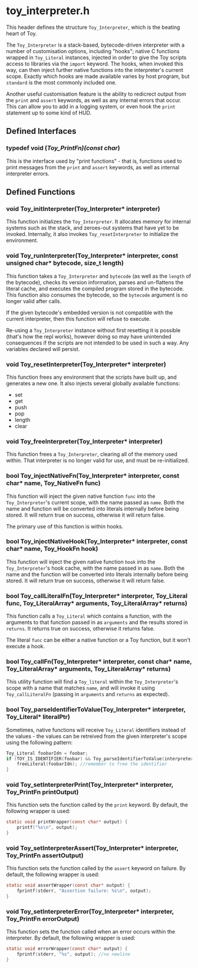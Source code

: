 # toy_interpreter.h

This header defines the structure `Toy_Interpreter`, which is the beating heart of Toy.

The `Toy_Interpreter` is a stack-based, bytecode-driven interpreter with a number of customisation options, including "hooks"; native C functions wrapped in `Toy_Literal` instances, injected in order to give the Toy scripts access to libraries via the `import` keyword. The hooks, when invoked this way, can then inject further native functions into the interpreter's current scope. Exactly which hooks are made available varies by host program, but `standard` is the most commonly included one.

Another useful customisation feature is the ability to redicrect output from the `print` and `assert` keywords, as well as any internal errors that occur. This can allow you to add in a logging system, or even hook the `print` statement up to some kind of HUD.

## Defined Interfaces

### typedef void (*Toy_PrintFn)(const char*)

This is the interface used by "print functions" - that is, functions used to print messages from the `print` and `assert` keywords, as well as internal interpreter errors.

## Defined Functions

### void Toy_initInterpreter(Toy_Interpreter* interpreter)

This function initializes the `Toy_Interpreter`. It allocates memory for internal systems such as the stack, and zeroes-out systems that have yet to be invoked. Internally, it also invokes `Toy_resetInterpreter` to initialize the environment.

### void Toy_runInterpreter(Toy_Interpreter* interpreter, const unsigned char* bytecode, size_t length)

This function takes a `Toy_Interpreter` and `bytecode` (as well as the `length` of the bytecode), checks its version information, parses and un-flattens the literal cache, and executes the compiled program stored in the bytecode. This function also consumes the bytecode, so the `bytecode` argument is no longer valid after calls.

If the given bytecode's embedded version is not compatible with the current interpreter, then this function will refuse to execute.

Re-using a `Toy_Interpreter` instance without first resetting it is possible (that's how the repl works), however doing so may have unintended consequences if the scripts are not intended to be used in such a way. Any variables declared will persist.

### void Toy_resetInterpreter(Toy_Interpreter* interpreter)

This function frees any environment that the scripts have built up, and generates a new one. It also injects several globally available functions:

* set
* get
* push
* pop
* length
* clear

### void Toy_freeInterpreter(Toy_Interpreter* interpreter)

This function frees a `Toy_Interpreter`, clearing all of the memory used within. That interpreter is no longer valid for use, and must be re-initialized.

### bool Toy_injectNativeFn(Toy_Interpreter* interpreter, const char* name, Toy_NativeFn func)

This function will inject the given native function `func` into the `Toy_Interpreter`'s current scope, with the name passed as `name`. Both the name and function will be converted into literals internally before being stored. It will return true on success, otherwise it will return false.

The primary use of this function is within hooks.

### bool Toy_injectNativeHook(Toy_Interpreter* interpreter, const char* name, Toy_HookFn hook)

This function will inject the given native function `hook` into the `Toy_Interpreter`'s hook cache, with the name passed in as `name`. Both the name and the function will be converted into literals internally before being stored. It will return true on success, otherwise it will return false.

### bool Toy_callLiteralFn(Toy_Interpreter* interpreter, Toy_Literal func, Toy_LiteralArray* arguments, Toy_LiteralArray* returns)

This function calls a `Toy_Literal` which contains a function, with the arguments to that function passed in as `arguments` and the results stored in `returns`. It returns true on success, otherwise it returns false.

The literal `func` can be either a native function or a Toy function, but it won't execute a hook.

### bool Toy_callFn(Toy_Interpreter* interpreter, const char* name, Toy_LiteralArray* arguments, Toy_LiteralArray* returns)

This utility function will find a `Toy_literal` within the `Toy_Interpreter`'s scope with a name that matches `name`, and will invoke it using `Toy_callLiteralFn` (passing in `arguments` and `returns` as expected).

### bool Toy_parseIdentifierToValue(Toy_Interpreter* interpreter, Toy_Literal* literalPtr)

Sometimes, native functions will receive `Toy_Literal` identifiers instead of the values - the values can be retreived from the given interpreter's scope using the following pattern:

```c
Toy_Literal foobarIdn = foobar;
if (TOY_IS_IDENTIFIER(foobar) && Toy_parseIdentifierToValue(interpreter, &foobar)) {
	freeLiteral(foobarIdn); //remember to free the identifier
}
```

### void Toy_setInterpreterPrint(Toy_Interpreter* interpreter, Toy_PrintFn printOutput)

This function sets the function called by the `print` keyword. By default, the following wrapper is used:

```c
static void printWrapper(const char* output) {
	printf("%s\n", output);
}
```

### void Toy_setInterpreterAssert(Toy_Interpreter* interpreter, Toy_PrintFn assertOutput)

This function sets the function called by the `assert` keyword on failure. By default, the following wrapper is used:

```c
static void assertWrapper(const char* output) {
	fprintf(stderr, "Assertion failure: %s\n", output);
}
```

### void Toy_setInterpreterError(Toy_Interpreter* interpreter, Toy_PrintFn errorOutput)

This function sets the function called when an error occurs within the interpreter. By default, the following wrapper is used:

```c
static void errorWrapper(const char* output) {
	fprintf(stderr, "%s", output); //no newline
}
```

